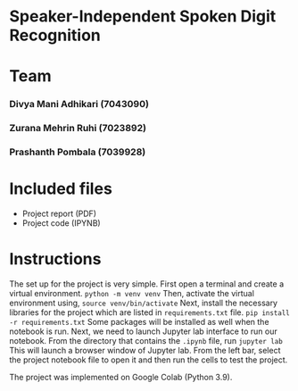 # Speaker-Independent Spoken Digit Recognition

# Team
### Divya Mani Adhikari (7043090)
### Zurana Mehrin Ruhi (7023892)
### Prashanth Pombala (7039928)

# Included files

* Project report (PDF)
* Project code (IPYNB)

# Instructions
The set up for the project is very simple. First open a terminal and create a virtual environment.
`python -m venv venv`
Then, activate the virtual environment using,
`source venv/bin/activate`
Next, install the necessary libraries for the project which are listed in `requirements.txt` file.
`pip install -r requirements.txt`
Some packages will be installed as well when the notebook is run. Next, we need to launch Jupyter lab interface to run our notebook. From the directory that contains the `.ipynb` file, run
`jupyter lab`
This will launch a browser window of Jupyter lab. From the left bar, select the project notebook file to open it and then run the cells to test the project.

The project was implemented on Google Colab (Python 3.9).